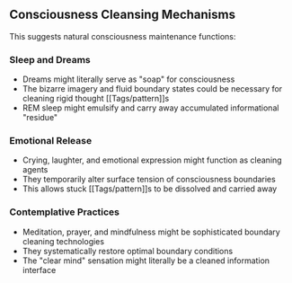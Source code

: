 ## Consciousness Cleansing Mechanisms

This suggests natural consciousness maintenance functions:

### Sleep and Dreams

- Dreams might literally serve as "soap" for consciousness
- The bizarre imagery and fluid boundary states could be necessary for cleaning rigid thought [[Tags/pattern]]s
- REM sleep might emulsify and carry away accumulated informational "residue"

### Emotional Release

- Crying, laughter, and emotional expression might function as cleaning agents
- They temporarily alter surface tension of consciousness boundaries
- This allows stuck [[Tags/pattern]]s to be dissolved and carried away

### Contemplative Practices

- Meditation, prayer, and mindfulness might be sophisticated boundary cleaning technologies
- They systematically restore optimal boundary conditions
- The "clear mind" sensation might literally be a cleaned information interface
